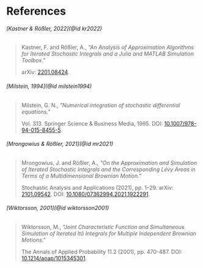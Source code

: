 # References

###### [Kastner & Rößler, 2022](@id kr2022)
> Kastner, F. and Rößler, A.,
> *"An Analysis of Approximation Algorithms for Iterated Stochastic Integrals and a Julia and MATLAB Simulation Toolbox."*
>
> arXiv: [2201.08424](https://arxiv.org/abs/2201.08424).

###### [Milstein, 1994](@id milstein1994)
> Milstein, G. N.,
> *"Numerical integration of stochastic differential equations."*
>
> Vol. 313. Springer Science & Business Media, 1995. DOI: [10.1007/978-94-015-8455-5](https://doi.org/10.1007/978-94-015-8455-5).

###### [Mrongowius & Rößler, 2021](@id mr2021)
> Mrongowius, J. and Rößler, A.,
> *"On the Approximation and Simulation of Iterated Stochastic Integrals and the Corresponding Lévy Areas in Terms of a Multidimensional Brownian Motion."*
>
> Stochastic Analysis and Applications (2021), pp. 1–29. arXiv: [2101.09542](https://arxiv.org/abs/2101.09542). DOI: [10.1080/07362994.2021.1922291](https://doi.org/10.1080/07362994.2021.1922291).

###### [Wiktorsson, 2001](@id wiktorsson2001)
> Wiktorsson, M.,
> *"Joint Characteristic Function and Simultaneous Simulation of Iterated Itô Integrals for Multiple Independent Brownian Motions."*
>
> The Annals of Applied Probability 11.2 (2001), pp. 470-487. DOI: [10.1214/aoap/1015345301](https://doi.org/10.1214/aoap/1015345301).
